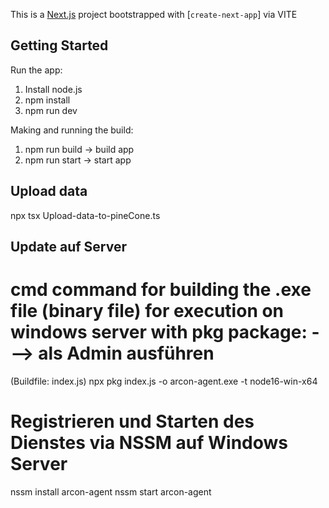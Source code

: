 This is a [Next.js](https://nextjs.org/) project bootstrapped with [`create-next-app`] via VITE

## Getting Started

Run the app:
1. Install node.js
2. npm install
3. npm run dev

Making and running the build:
1. npm run build -> build app
2. npm run start -> start app

## Upload data 
npx tsx Upload-data-to-pineCone.ts

## Update auf Server
# cmd command for building the .exe file (binary file) for execution on windows server with pkg package: ---> als Admin ausführen
(Buildfile: index.js)
npx pkg index.js -o arcon-agent.exe -t node16-win-x64

# Registrieren und Starten des Dienstes via NSSM auf Windows Server
nssm install arcon-agent
nssm start arcon-agent

